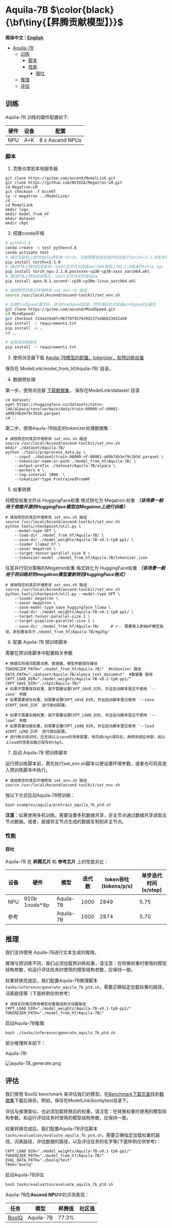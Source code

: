 # Aquila-7B  $\color{black}{\bf\tiny{【昇腾贡献模型】}}$
<p align="left">
        <b>简体中文</b> |
        <b><a href="https://gitee.com/ascend/ModelLink/blob/modellink/examples/bloom/README_en.md">English</a> </b> 
    </p>
</p>

- [Aquila-7B](#Aquila-7B)
  - [训练](#训练)
    - [脚本](#脚本)
    - [性能](#性能)
      - [吞吐](#吞吐)
  - [推理](#推理)
  - [评估](#评估)

## 训练

Aquila-7B 训练的硬件配置如下:


|  硬件 |  设备 |        配置       |
|:---:|:---:|:---------------:|
| NPU | A+K | 8 x Ascend NPUs |

### 脚本

1. 克隆仓库到本地服务器

```shell
git clone https://gitee.com/ascend/ModelLink.git
git clone https://github.com/NVIDIA/Megatron-LM.git
cd Megatron-LM
git checkout -f bcce6f
cp -r megatron ../ModelLink/
cd ..
cd ModelLink
mkdir logs
mkdir model_from_hf
mkdir dataset
mkdir ckpt
```

2. 搭建conda环境

```bash
# python3.8
conda create -n test python=3.8
conda activate test
# 通过互联网上提供的pip源安装 torch，可能需要尝试合适的包含这个torch==2.1.0版本的pip源
pip install torch==2.1.0
# 通过PTA上提供的安装包，以whl文件方式安装aarch64架构上的2.1.0版本的torch_npu
pip install torch_npu-2.1.0.postxxxx-cp38-cp38-xxxx_aarch64.whl
# 通过PTA上提供的安装包，以whl文件方式安装apex
pip install apex-0.1_ascend*-cp38-cp38m-linux_aarch64.whl

# 请按照您的真实环境修改 set_env.sh 路径
source /usr/local/Ascend/ascend-toolkit/set_env.sh

# 拉取MindSpeed源代码，进入MindSpeed目录，然后源码方式安装mindspeed加速包
git clone https://gitee.com/ascend/MindSpeed.git
cd MindSpeed/
git checkout 224ae35e8fc96778f957029d1371ddb623452a50
pip install -r requirements.txt
pip install -e .
cd ..

# 安装其余依赖包
pip install -r requirements.txt
```

3. 使用浏览器下载 [Aquila-7B模型的配置，tokenizer，和预训练权重](https://huggingface.co/BAAI/Aquila-7B/tree/main)

保存在 ModelLink/model_from_hf/Aquila-7B/ 目录。

4. 数据预处理

第一步，使用浏览器 [下载数据集](https://huggingface.co/datasets/tatsu-lab/alpaca/resolve/main/data/train-00000-of-00001-a09b74b3ef9c3b56.parquet)， 保存在ModelLink/dataset/ 目录

```shell
cd dataset/
wget https://huggingface.co/datasets/tatsu-lab/alpaca/resolve/main/data/train-00000-of-00001-a09b74b3ef9c3b56.parquet
cd ..
```

第二步，使用Aquila-7B指定的tokenizer处理数据集：

```shell
# 请按照您的真实环境修改 set_env.sh 路径
source /usr/local/Ascend/ascend-toolkit/set_env.sh
mkdir ./dataset/Aquila-7B/
python ./tools/preprocess_data.py \
    --input ./dataset/train-00000-of-00001-a09b74b3ef9c3b56.parquet \
    --tokenizer-name-or-path ./model_from_hf/Aquila-7B/ \
    --output-prefix ./dataset/Aquila-7B/alpaca \
    --workers 4 \
    --log-interval 1000  \
    --tokenizer-type PretrainedFromHF
```

5. 权重转换

将模型权重文件从 HuggingFace权重 格式转化为 Megatron 权重
***（该场景一般用于使能开源的HuggingFace模型在Megatron上进行训练）***

```shell
# 请按照您的真实环境修改 set_env.sh 路径
source /usr/local/Ascend/ascend-toolkit/set_env.sh
python tools/checkpoint/util.py \
    --model-type GPT \
    --load-dir ./model_from_hf/Aquila-7B/ \
    --save-dir ./model_weights/Aquila-7B-v0.1-tp8-pp1/ \
    --loader llama2_hf \
    --saver megatron \
    --target-tensor-parallel-size 8 \
    --tokenizer-model ./model_from_hf/Aquila-7B/tokenizer.json
```

任意并行切分策略的Megatron权重 格式转化为 HuggingFace权重
***（该场景一般用于将训练好的megatron模型重新转回HuggingFace格式）***

```shell
# 请按照您的真实环境修改 set_env.sh 路径
source /usr/local/Ascend/ascend-toolkit/set_env.sh
python tools/checkpoint/util.py --model-type GPT \
    --loader megatron \
    --saver megatron \
    --save-model-type save_huggingface_llama \
    --load-dir ./model_weights/Aquila-7B-v0.1-tp8-pp1/ \
    --target-tensor-parallel-size 1 \
    --target-pipeline-parallel-size 1 \
    --save-dir ./model_from_hf/Aquila-7B/     # <-- 需要填入原始HF模型路径，新权重会存于./model_from_hf/Aquila-7B/mg2hg/
```

6. 配置 Aquila-7B 预训练脚本

需要在预训练脚本中配置相关参数

```shell
# 根据实际情况配置词表、数据集、模型参数保存路径
TOKENIZER_PATH="./model_from_hf/Aquila-7B/"  #tokenizer 路径
DATA_PATH="./dataset/Aquila-7B/alpaca_text_document"  #数据集 路径
CKPT_LOAD_DIR="./model_weights/Aquila-7B-v0.1-tp8-pp1/"
CKPT_SAVE_DIR="./ckpt/Aquila-7B/"
# 如果不需要保存权重，就不需要设置CKPT_SAVE_DIR, 并且启动脚本里应不使用 `--save` 参数
# 如果需要保存权重，则需要设置CKPT_SAVE_DIR, 并且启动脚本里应使用 `--save $CKPT_SAVE_DIR` 进行类似配置。

# 如果不需要加载权重，就不需要设置CKPT_LOAD_DIR, 并且启动脚本里应不使用 `--load` 参数
# 如果需要加载权重，则需要设置CKPT_LOAD_DIR, 并且启动脚本里应使用 `--load $CKPT_LOAD_DIR` 进行类似配置。
# 进行断点续训时，应先按以上save的场景配置，待完成ckpt保存后，再修改相应参数，按以上load的场景加载已保存的ckpt。
```

7. 启动 Aquila-7B 预训练脚本

运行预训练脚本前，需先执行set_env.sh脚本以便设置环境参数，或者也可将其放入预训练脚本中执行。

```shell
# 请按照您的真实环境修改 set_env.sh 路径
source /usr/local/Ascend/ascend-toolkit/set_env.sh
```

按以下方式启动Aquila-7B预训练：

```shell
bash examples/aquila/pretrain_aquila_7b_ptd.sh
```

**注意**：如果使用多机训练，需要设置多机数据共享，非主节点通过数据共享读取主节点数据。或者，直接将主节点生成的数据复制到非主节点。

### 性能

#### 吞吐

Aquila-7B 在 **昇腾芯片** 和 **参考芯片** 上的性能对比：

| 设备 | 硬件           | 模型       | 迭代数| token吞吐 (tokens/p/s) | 单步迭代时间 (s/step) |
|------|---------------|------------|------|------------------------|----------------------|
| NPU  | 910b 1node*8p | Aquila-7B  | 1000 | 2849                  | 5.75                  | 
| 参考  |              | Aquila-7B  | 1000 | 2874                   |    5.70               | 



## 推理

我们支持使用 Aquila-7B进行文本生成的推理。

推理与预训练不同，我们必须加载预训练权重，请注意：在转换权重时使用的模型结构参数，和运行评估任务时使用的模型结构参数，应保持一致。

权重转换完成后，我们配置Aquila-7B推理脚本`tasks/inference/generate_aquila_7b_ptd.sh`，需要正确指定加载权重的路径，词表路径等（下面样例仅供参考）

```shell
# 请按实际情况修改模型权重路径和分词器路径
CKPT_LOAD_DIR="./model_weights/Aquila-7B-v0.1-tp8-pp1/"
TOKENIZER_PATH="./model_from_hf/Aquila-7B/"
```

启动Aquila-7B推理:

```shell
bash ./tasks/inference/generate_aquila_7b_ptd.sh
```

部分推理样本如下：

Aquila-7B:

![aquila-7B_generate.png](../../sources/images/aquila/aquila_7B_generate_ptd_0205.png)

## 评估

我们使用 BoolQ benchmark 来评估我们的模型。在[Benchmark下载页面](https://github.com/google-research-datasets/boolean-questions)找到[数据集](https://storage.cloud.google.com/boolq/dev.jsonl)下载后保存。例如，保存在ModelLink/boolq/test目录下。

评估与推理类似，也必须加载转换后的权重，请注意：在转换权重时使用的模型结构参数，和运行评估任务时使用的模型结构参数，应保持一致。

权重转换完成后，我们配置Aquila-7B评估脚本 `tasks/evaluation/evaluate_aquila_7b_ptd.sh`，需要正确指定加载权重的路径，词表路径，评估数据的路径，以及评估任务的名字等(下面样例仅供参考)：

```shell
CKPT_LOAD_DIR="./model_weights/Aquila-7B-v0.1-tp8-pp1/"
TOKENIZER_PATH="./model_from_hf/Aquila-7B/"
EVAL_DATA_PATH="./boolq/test"
TASK="boolq"
```

启动Aquila-7B评估

```shell
bash tasks/evaluation/evaluate_aquila_7b_ptd.sh
```

Aquila-7B在**Ascend NPU**中的评测表现：

| 任务                                                                   | 模型       | 昇腾值|社区值|
|------------------------------------------------------------------------|------------|--------|------|
| [BoolQ](https://github.com/google-research-datasets/boolean-questions) | Aquila-7B  | 77.3% |      |
